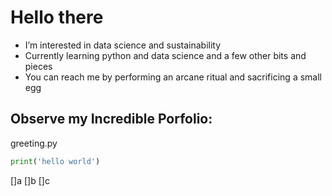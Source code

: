# Hello there
- I’m interested in data science and sustainability
- Currently learning python and data science and a few other bits and pieces
- You can reach me by performing an arcane ritual and sacrificing a small egg

## Observe my Incredible Porfolio:

greeting.py
```py
print('hello world')
```
[]a
[]b
[]c
<!---
Mr-Ixolate/Mr-Ixolate is a ✨ special ✨ repository because its `README.md` (this file) appears on your GitHub profile.
You can click the Preview link to take a look at your changes.
--->
